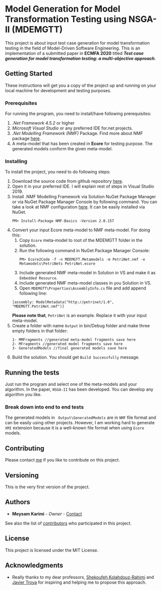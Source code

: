 # Model Generation for Model Transformation Testing using NSGA-II (MDEMGTT)

This project is about input test case generation for model transformation testing in the field of Model-Driven Software Engineering. 
This is an implementation of a submitted paper in **ECMFA 2020** titled ***Test case generation for model transformation testing: a multi-objective approach***.

## Getting Started

These instructions will get you a copy of the project up and running on your local machine for development and testing purposes.

### Prerequisites

For running the program, you need to install/have following prerequisites:
1. *.Net Framework 4.5.2* or higher
2. *Microsoft Visual Studio* or any preferred IDE for.net projects.
3. *.Net Modelling Framework (NMF)* Package. Find more about NMF package [here](https://github.com/NMFCode/NMF).
4. A meta-model that has been created in **Ecore** for testing purpose. The generated models conform the given meta-model.

### Installing

To install the project, you need to do following steps:
1. Download the source code from github repository [here](https://github.com/MeysamKarimi/MDEMGTT).
2. Open it in your preferred IDE. I will explain rest of steps in Visual Studio 2019.
3. Install .NMF Modelling Framework via Solution NuGet Package Manager or via NuGet Package Manager Console by following command. You can take a look at NMF configuration [here](https://www.nuget.org/packages/NMF-Basics/). It can be easily installed via NuGet.
	```
	PM> Install-Package NMF-Basics -Version 2.0.157 
	```	
4. Convert your input Ecore meta-model to NMF meta-model. For doing this:	
   1. Copy ```Ecore``` meta-model to root of the MDEMGTT folder in the solution.
   2. Run the following command in NuGet Package Manager Console:
		```
		PM> Ecore2Code -f -n MDEMGTT.Metamodels -m PetriNet.nmf -o Metamodels\PetriNets PetriNet.ecore
		```	
   3. Include generated NMF meta-model in Solution in VS and make it as ```Embedded Resource```.
   4. Include  generated NMF meta-model classes in you Solution in VS.		
   5. Open ```MDEMGTT\Properties\AssemblyInfo.cs``` file and add append following line:
	```
	[assembly: ModelMetadata("http://petrinet/1.0", "MDEMGTT.PetriNet.nmf")]
	```
	**Please note that**, ```PetriNet``` is an example. Replace it with your input meta-model.
5. Create a folder with name ```Output``` in bin/Debug folder and make three empty folders in that folder:
	```
	1- MMFragments //generated meta-model fragments save here
	2- MFragments //generated model fragments save here
	3- GeneratedModels //final generated models save here
	```
6. Build the solution. You should get ```Build Successfully``` message.

## Running the tests

Just run the program and select one of the meta-models and your algorithm. In the paper, ```NSGA-II``` has been developed. You can develop any algorithm you like.

### Break down into end to end tests

The generated models in ``` Output\GeneratedModels``` are in ```NMF``` file format and can be easily using other projects.
However, I am working hard to generate ```XMI``` extension because it is a well-known file format when using ```Ecore``` models.

## Contributing

Please contact [me](mailto:Meysam.Karimi84@gmail.com) if you like to contribute on this project.

## Versioning

This is the very first version of the project.

## Authors

* **Meysam Karimi** - *Owner* - [Contact](https://github.com/MeysamKarimi)

See also the list of [contributors](https://github.com/MeysamKarimi/MDEMGTT/graphs/contributors) who participated in this project.

## License

This project is licensed under the MIT License.

## Acknowledgments

* Really thanks to my dear professors, [Shekoufeh Kolahdouz-Rahimi](https://mdse.ui.ac.ir/member/shekoufeh-kolahdouz-rahimi/) and [Javier Troya](http://www.lsi.us.es/~jtroya/) for inspiring and helping me to propose this approach.

